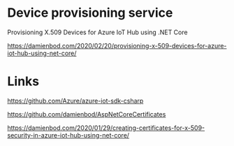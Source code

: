 # Device provisioning service

Provisioning X.509 Devices for Azure IoT Hub using .NET Core

https://damienbod.com/2020/02/20/provisioning-x-509-devices-for-azure-iot-hub-using-net-core/

# Links

https://github.com/Azure/azure-iot-sdk-csharp

https://github.com/damienbod/AspNetCoreCertificates

https://damienbod.com/2020/01/29/creating-certificates-for-x-509-security-in-azure-iot-hub-using-net-core/
